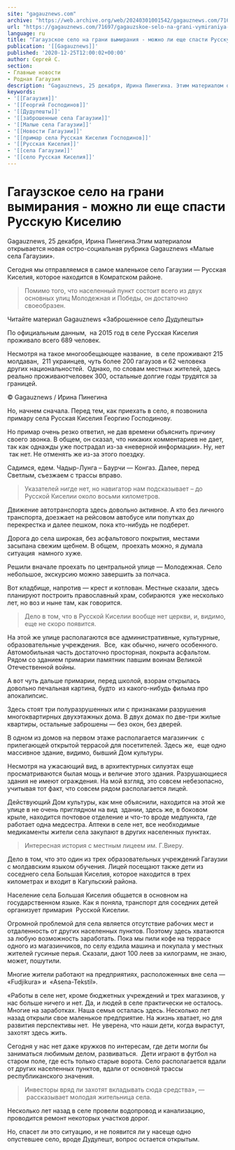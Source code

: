 ```yaml
---
site: "gagauznews.com"
archive: "https://web.archive.org/web/20240301001542/gagauznews.com/71697/gagauzskoe-selo-na-grani-vymiraniya-mozhno-li-eshhe-spasti-russkuyu-kiseliyu.html"
url: "https://gagauznews.com/71697/gagauzskoe-selo-na-grani-vymiraniya-mozhno-li-eshhe-spasti-russkuyu-kiseliyu.html"
language: ru
title: "Гагаузское село на грани вымирания - можно ли еще спасти Русскую Киселию"
publication: '[[Gagauznews]]'
published: '2020-12-25T12:00:02+00:00'
author: Сергей С.
section:
- Главные новости
- Родная Гагаузия
description: "Gagauznews, 25 декабря, Ирина Пинегина. Этим материалом открывается новая остро-социальная рубрика Gagauznews «Малые села Гагаузии». Сегодня мы отправляемся в самое маленькое село Гагаузии — Русская Киселия, которое находится в Комратском районе. Помимо того, что населенный пункт состоит всего из двух основных улиц Молодежная и Победы, он достаточно своеобразен. Читайте материал Gagauznews «Заброшенное село Дудулешты» По официальным данным, на 2015 год в селе Русская Киселия проживало всего 689 человек. Несмотря на такое многообещающее название, в селе проживают 215 молдаван, 211 украинцев, чуть более 200 гагаузов и 62 человека других национальностей. Однако, по словам местных жителей, здесь реально проживают человек 300, остальные […]"
keywords:
- '[[Гагаузия]]'
- '[[Георгий Господинов]]'
- '[[Дудулешты]]'
- '[[заброшенные села Гагаузии]]'
- '[[Малые села Гагаузии]]'
- '[[Новости Гагаузии]]'
- '[[примар села Русская Киселия Господинов]]'
- '[[Русская Киселия]]'
- '[[села Гагаузии]]'
- '[[село Русская Киселия]]'
---
```


# Гагаузское село на грани вымирания - можно ли еще спасти Русскую Киселию

Gagauznews, 25 декабря, Ирина Пинегина.Этим материалом открывается новая остро-социальная рубрика Gagauznews «Малые села Гагаузии».

Сегодня мы отправляемся в самое маленькое село Гагаузии — Русская Киселия, которое находится в Комратском районе.

> Помимо того, что населенный пункт состоит всего из двух основных улиц Молодежная и Победы, он достаточно своеобразен.

Читайте материал Gagauznews «Заброшенное село Дудулешты»

По официальным данным,  на 2015 год в селе Русская Киселия проживало всего 689 человек.

Несмотря на такое многообещающее название,  в селе проживают 215 молдаван,  211 украинцев, чуть более 200 гагаузов и 62 человека других национальностей.  Однако, по словам местных жителей, здесь реально проживаютчеловек 300, остальные долгие годы трудятся за границей.

© Gagauznews / Ирина Пинегина

Но, начнем сначала. Перед тем, как приехать в село, я позвонила примару села Русская Киселия Георгию Господинову.

Но примар очень резко ответил, не дав времени объяснить причину своего звонка. В общем, он сказал, что никаких комментариев не дает, так как однажды уже пострадал из-за «неверной информации». Ну, нет  так нет. Не отменять же из-за этого поездку.

Садимся, едем. Чадыр-Лунга – Баурчи — Конгаз. Далее, перед Светлым, съезжаем с трассы вправо.

> Указателей нигде нет, но навигатор нам подсказывает – до Русской Киселии около восьми километров.

Движение автотранспорта здесь довольно активное. А кто без личного транспорта, доезжает на рейсовом автобусе или попутках до перекрестка и далее пешком, пока кто-нибудь не подберет.

Дорога до села широкая, без асфальтового покрытия, местами засыпана свежим щебнем. В общем,  проехать можно, я думала ситуация  намного хуже.

Решили вначале проехать по центральной улице — Молодежная. Село небольшое, экскурсию можно завершить за полчаса.

Вот кладбище, напротив — крест и котлован. Местные сказали, здесь планируют построить православный храм, собираются  уже несколько лет, но воз и ныне там, как говорится.

> Дело в том, что в Русской Киселии вообще нет церкви, и, видимо, еще не скоро появится.

На этой же улице располагаются все административные, культурные, образовательные учреждения.  Все,  как обычно, ничего особенного. Автомобильная часть достаточно просторная, покрыта асфальтом. Рядом со зданием примарии памятник павшим воинам Великой Отечественной войны.

А вот чуть дальше примарии, перед школой, взорам открылась довольно печальная картина, будто  из какого-нибудь фильма про апокалипсис.

Здесь стоят три полуразрушенных или с признаками разрушения многоквартирных двухэтажных дома. В двух домах по две-три жилые квартиры, остальные заброшены — без окон, без дверей.

В одном из домов на первом этаже располагается магазинчик  с прилегающей открытой террасой для посетителей. Здесь же,  еще одно массивное здание, видимо, бывший Дом культуры.

Несмотря на ужасающий вид, в архитектурных силуэтах еще просматриваются былая мощь и величие этого здания. Разрушающиеся здания не имеют ограждения. На мой взгляд, это совсем небезопасно, учитывая тот факт, что совсем рядом располагается лицей.

Действующий Дом культуры, как мне объяснили, находится на этой же улице в не очень приглядном на вид  здании, здесь же, в боковом крыле, находится почтовое отделение и что-то вроде медпункта, где работает одна медсестра. Аптеки в селе нет, все необходимые медикаменты жители села закупают в других населенных пунктах.

> Интересная история с местным лицеем им. Г.Виеру.

Дело в том, что это один из трех образовательных учреждений Гагаузии с молдавским языком обучения. Лицей посещают также дети из соседнего села Большая Киселия, которое находится в трех километрах и входит в Кагульский района.

Население села Большая Киселия общается в основном на государственном языке. Как я поняла, транспорт для соседних детей организует примария  Русской Киселии.

Огромной проблемой для села является отсутствие рабочих мест и отдаленность от других населенных пунктов. Поэтому здесь хватаются за любую возможность заработать. Пока мы пили кофе на террасе одного из магазинчиков, по селу ездила машина и покупала у местных жителей гусиные перья. Сказали, дают 100 леев за килограмм, не знаю, может, пошутили.

Многие жители работают на предприятиях, расположенных вне села — «Fudjikura» и  «Asena-Tekstil».

«Работы в селе нет, кроме бюджетных учреждений и трех магазинов, у нас больше ничего и нет. Да, и людей в селе практически не осталось. Многие на заработках. Наша семья осталась здесь. Несколько лет назад открыли свое маленькое предприятие. На жизнь хватает, но для развития перспективы нет.  Не уверена, что наши дети, когда вырастут, захотят здесь жить.

Сегодня у нас нет даже кружков по интересам, где дети могли бы заниматься любимым делом, развиваться.  Дети играют в футбол на старом поле, где есть только старые ворота. Село располагается вдали от других населенных пунктов, вдали от основной трассы республиканского значения.

> Инвесторы вряд ли захотят вкладывать сюда средства», —  рассказывает молодая жительница села.

Несколько лет назад в селе провели водопровод и канализацию, проводится ремонт некоторых участков дорог.

Но, спасет ли это ситуацию, и не появится ли у насеще одно опустевшее село, вроде Дудулешт, вопрос остается открытым.